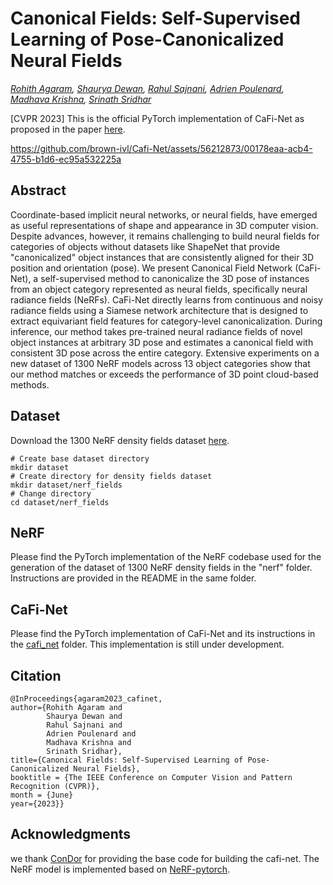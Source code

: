 # Canonical Fields: Self-Supervised Learning of Pose-Canonicalized Neural Fields

*[Rohith Agaram](https://scholar.google.com/citations?user=Ni6qG7wAAAAJ), [Shaurya Dewan](https://scholar.google.com/citations?user=1FLYpxAAAAAJ), [Rahul Sajnani](https://scholar.google.com/citations?user=HAtfBjoAAAAJ&hl=en&oi=ao), [Adrien Poulenard](https://scholar.google.com/citations?hl=en&user=zsGbyGYAAAAJ), [Madhava Krishna](https://scholar.google.com/citations?user=QDuPGHwAAAAJ), [Srinath Sridhar](https://cs.brown.edu/people/ssrinath/)*

[CVPR 2023] This is the official PyTorch implementation of CaFi-Net as proposed in the paper [here](https://arxiv.org/abs/2212.02493).

https://github.com/brown-ivl/Cafi-Net/assets/56212873/00178eaa-acb4-4755-b1d6-ec95a532225a

## Abstract
Coordinate-based implicit neural networks, or neural fields, have emerged as useful representations of shape and appearance in 3D computer vision. Despite advances, however, it remains challenging to build neural fields for categories of objects without datasets like ShapeNet that provide "canonicalized" object instances that are consistently aligned for their 3D position and orientation (pose). We present Canonical Field Network (CaFi-Net), a self-supervised method to canonicalize the 3D pose of instances from an object category represented as neural fields, specifically neural radiance fields (NeRFs). CaFi-Net directly learns from continuous and noisy radiance fields using a Siamese network architecture that is designed to extract equivariant field features for category-level canonicalization. During inference, our method takes pre-trained neural radiance fields of novel object instances at arbitrary 3D pose and estimates a canonical field with consistent 3D pose across the entire category. Extensive experiments on a new dataset of 1300 NeRF models across 13 object categories show that our method matches or exceeds the performance of 3D point cloud-based methods.



## Dataset
Download the 1300 NeRF density fields dataset [here](https://nerf-fields.s3.amazonaws.com/final_fields/final_res_32.zip).
```
# Create base dataset directory
mkdir dataset
# Create directory for density fields dataset
mkdir dataset/nerf_fields
# Change directory
cd dataset/nerf_fields
```

## NeRF
Please find the PyTorch implementation of the NeRF codebase used for the generation of the dataset of 1300 NeRF density fields in the "nerf" folder. Instructions are provided in the README in the same folder.

## CaFi-Net
Please find the PyTorch implementation of CaFi-Net and its instructions in the [cafi_net](./cafi_net) folder. This implementation is still under development.

## Citation
```
@InProceedings{agaram2023_cafinet,
author={Rohith Agaram and 
        Shaurya Dewan and 
        Rahul Sajnani and 
        Adrien Poulenard and 
        Madhava Krishna and 
        Srinath Sridhar},
title={Canonical Fields: Self-Supervised Learning of Pose-Canonicalized Neural Fields},
booktitle = {The IEEE Conference on Computer Vision and Pattern Recognition (CVPR)},
month = {June}
year={2023}}
```
## Acknowledgments
we thank [ConDor](https://github.com/brown-ivl/ConDor) for providing the base code for building the cafi-net. The NeRF model is implemented based on [NeRF-pytorch](https://github.com/yenchenlin/nerf-pytorch).
